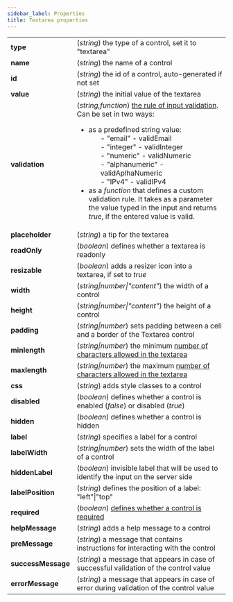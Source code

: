 ```yaml
---
sidebar_label: Properties
title: Textarea properties
---
```


<table class="webixdoc_links">
    <tbody>
        <tr>
            <td class="webixdoc_links0"><b>type</b></td>
            <td>(<i>string</i>) the type of a control, set it to "textarea"</td>
        </tr>
        <tr>
            <td class="webixdoc_links0"><b>name</b></td>
            <td>(<i>string</i>) the name of a control</td>
        </tr>
        <tr>
            <td class="webixdoc_links0"><b>id</b></td>
            <td>(<i>string</i>) the id of a control, auto-generated if not set</td>
        </tr>
        <tr>
            <td class="webixdoc_links0"><b>value</b></td>
            <td>(<i>string</i>) the initial value of the textarea</td>
        </tr>
        <tr>
            <td class="webixdoc_links0"><b>validation</b></td>
            <td>(<i>string,function</i>) <a
                    href="https://docs.dhtmlx.com/suite/form__work_with_form.html#validatingform">the rule of input
                    validation</a>. Can be set in two ways:
                <ul>
                    <li>as a predefined string value:
                        <ol>- "email" - validEmail</ol>
                        <ol>- "integer" - validInteger</ol>
                        <ol>- "numeric" - validNumeric</ol>
                        <ol>- "alphanumeric" - validAplhaNumeric</ol>
                        <ol>- "IPv4" - validIPv4</ol>
                    </li>
                    <li>as a <i>function</i> that defines a custom validation rule. It takes as a parameter the value
                        typed in the input and returns <i>true</i>, if the entered value is valid.</li>
                </ul>
            </td>
        </tr>
        <tr>
            <td class="webixdoc_links0"><b>placeholder</b></td>
            <td>(<i>string</i>) a tip for the textarea</td>
        </tr>
        <tr>
            <td class="webixdoc_links0"><b>readOnly</b></td>
            <td>(<i>boolean</i>) defines whether a textarea is readonly</td>
        </tr>
        <tr>
            <td class="webixdoc_links0"><b>resizable</b></td>
            <td>(<i>boolean</i>) adds a resizer icon into a textarea, if set to <i>true</i></td>
        </tr>
        <tr>
            <td class="webixdoc_links0"><b>width</b></td>
            <td>(<i>string|number|"content"</i>) the width of a control</td>
        </tr>
        <tr>
            <td class="webixdoc_links0"><b>height</b></td>
            <td>(<i>string|number|"content"</i>) the height of a control</td>
        </tr>
        <tr>
            <td class="webixdoc_links0"><b>padding</b></td>
            <td>(<i>string|number</i>) sets padding between a cell and a border of the Textarea control</td>
        </tr>
        <tr>
            <td class="webixdoc_links0"><b>minlength</b></td>
            <td>(<i>string|number</i>) the minimum <a
                    href="https://docs.dhtmlx.com/suite/form__work_with_form.html#validatingform">number of characters
                    allowed in the textarea</a></td>
        </tr>
        <tr>
            <td class="webixdoc_links0"><b>maxlength</b></td>
            <td>(<i>string|number</i>) the maximum <a
                    href="https://docs.dhtmlx.com/suite/form__work_with_form.html#validatingform">number of characters
                    allowed in the textarea</a></td>
        </tr>
        <tr>
            <td class="webixdoc_links0"><b>css</b></td>
            <td>(<i>string</i>) adds style classes to a control</td>
        </tr>
        <tr>
            <td class="webixdoc_links0"><b>disabled</b></td>
            <td>(<i>boolean</i>) defines whether a control is enabled (<i>false</i>) or disabled (<i>true</i>)</td>
        </tr>
        <tr>
            <td class="webixdoc_links0"><b>hidden</b></td>
            <td>(<i>boolean</i>) defines whether a control is hidden</td>
        </tr>
        <tr>
            <td class="webixdoc_links0"><b>label</b></td>
            <td>(<i>string</i>) specifies a label for a control</td>
        </tr>
        <tr>
            <td class="webixdoc_links0"><b>labelWidth</b></td>
            <td>(<i>string|number</i>) sets the width of the label of a control</td>
        </tr>
        <tr>
            <td class="webixdoc_links0"><b>hiddenLabel</b></td>
            <td>(<i>boolean</i>) invisible label that will be used to identify the input on the server side</td>
        </tr>
        <tr>
            <td class="webixdoc_links0"><b>labelPosition</b></td>
            <td>(<i>string</i>) defines the position of a label: "left"|"top"</td>
        </tr>
        <tr>
            <td class="webixdoc_links0"><b>required</b></td>
            <td>(<i>boolean</i>) <a
                    href="https://docs.dhtmlx.com/suite/form__work_with_form.html#validatingform">defines whether a
                    control is required</a></td>
        </tr>
        <tr>
            <td class="webixdoc_links0"><b>helpMessage</b></td>
            <td>(<i>string</i>) adds a help message to a control</td>
        </tr>
        <tr>
            <td class="webixdoc_links0"><b>preMessage</b></td>
            <td>(<i>string</i>) a message that contains instructions for interacting with the control</td>
        </tr>
        <tr>
            <td class="webixdoc_links0"><b>successMessage</b></td>
            <td>(<i>string</i>) a message that appears in case of successful validation of the control value</td>
        </tr>
        <tr>
            <td class="webixdoc_links0"><b>errorMessage</b></td>
            <td>(<i>string</i>) a message that appears in case of error during validation of the control value </td>
        </tr>
    </tbody>
</table>
